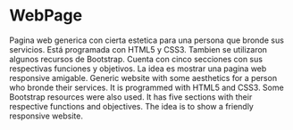 # WebPage
Pagina web generica con cierta estetica para una persona que bronde sus servicios. Está programada con HTML5 y CSS3. Tambien se utilizaron algunos recursos de Bootstrap. Cuenta con cinco secciones con sus respectivas funciones y objetivos. La idea es mostrar una pagina web responsive amigable.
Generic website with some aesthetics for a person who bronde their services. It is programmed with HTML5 and CSS3. Some Bootstrap resources were also used. It has five sections with their respective functions and objectives. The idea is to show a friendly responsive website.
